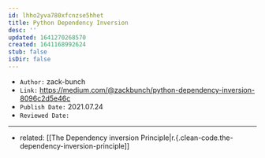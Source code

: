 ```yaml
---
id: lhho2yva780xfcnzse5hhet
title: Python Dependency Inversion
desc: ''
updated: 1641270268570
created: 1641168992624
stub: false
isDir: false
---
```



- `Author:` zack-bunch 
- `Link:` <https://medium.com/@zackbunch/python-dependency-inversion-8096c2d5e46c>
- `Publish Date:` 2021.07.24
- `Reviewed Date:` 

---

- related: [[The Dependency inversion Principle|r.{.clean-code.the-dependency-inversion-principle]]

